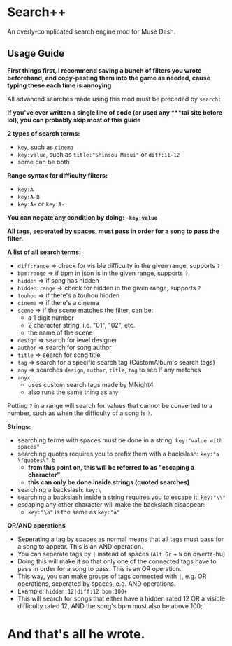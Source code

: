 ﻿# Search++

An overly-complicated search engine mod for Muse Dash.

## Usage Guide

**First things first, I recommend saving a bunch of filters you wrote beforehand, and copy-pasting them into the game as needed, cause typing these each time is annoying**

All advanced searches made using this mod must be preceded by `search:`

**If you've ever written a single line of code (or used any \*\*\*tai site before lol), you can probably skip most of this guide**

**2 types of search terms:**
- `key`, such as `cinema`
- `key:value`, such as `title:"Shinsou Masui"` or `diff:11-12`
- some can be both

**Range syntax for difficulty filters:**
- `key:A`
- `key:A-B`
- `key:A+` or `key:A-`

**You can negate any condition by doing: `-key:value`**

**All tags, seperated by spaces, must pass in order for a song to pass the filter.**

**A list of all search terms:**
- `diff:range` => check for visible difficulty in the given range, supports `?`
- `bpm:range` => if bpm in json is in the given range, supports `?`
- `hidden` => if song has hidden
- `hidden:range` => check for hidden in the given range, supports `?`
- `touhou` => if there's a touhou hidden
- `cinema` => if there's a cinema
- `scene` => if the scene matches the filter, can be:
	- a 1 digit number
	- 2 character string, i.e. "01", "02", etc.
	- the name of the scene
- `design` => search for level designer
- `author` => search for song author
- `title` => search for song title
- `tag` => search for a specific search tag (CustomAlbum's search tags)
- `any` => searches `design`, `author`, `title`, `tag` to see if any matches
- `anyx`
	- uses custom search tags made by MNight4
	- also runs the same thing as `any`

Putting `?` in a range will search for values that cannot be converted to a number, such as when the difficulty of a song is `?`.

**Strings:**
- searching terms with spaces must be done in a string: `key:"value with spaces"`
- searching quotes requires you to prefix them with a backslash: `key:"a \"quotes\" b`
	- **from this point on, this will be referred to as "escaping a character"**
	- **this can only be done inside strings (quoted searches)**
- searching a backslash: `key:\`
- searching a backslash inside a string requires you to escape it: `key:"\\"`
- escaping any other character will make the backslash disappear:
	- `key:"\a"` is the same as `key:"a"`

**OR/AND operations**
- Seperating a tag by spaces as normal means that all tags must pass for a song to appear. This is an AND operation.
- You can seperate tags by `|` instead of spaces (`Alt Gr` + `W` on qwertz-hu)
- Doing this will make it so that only one of the connected tags have to pass in order for a song to pass. This is an OR operation.
- This way, you can make groups of tags connected with `|`, e.g. OR operations, seperated by spaces, e.g. AND operations.
- Example: `hidden:12|diff:12 bpm:100+`
- This will search for songs that either have a hidden rated 12 OR a visible difficulty rated 12, AND the song's bpm must also be above 100;


# And that's all he wrote.
